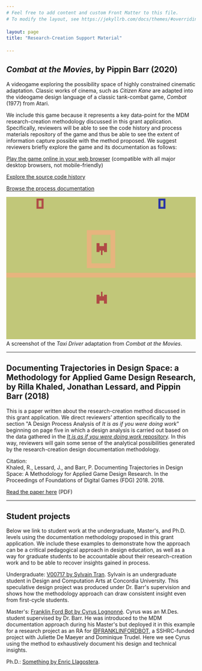 ```yaml
---
# Feel free to add content and custom Front Matter to this file.
# To modify the layout, see https://jekyllrb.com/docs/themes/#overriding-theme-defaults

layout: page
title: "Research-Creation Support Material"

---
```


## *Combat at the Movies*, by Pippin Barr (2020)

A videogame exploring the possibility space of highly constrained cinematic adaptation. Classic works of cinema, such as *Citizen Kane* are adapted into the videogame design language of a classic tank-combat game, *Combat* (1977) from Atari.

We include this game because it represents a key data-point for the MDM research-creation methodology discussed in this grant application. Specifically, reviewers will be able to see the code history and process materials repository of the game and thus be able to see the extent of information capture possible with the method proposed. We suggest reviewers briefly explore the game and its documentation as follows:

[Play the game online in your web browser](https://pippinbarr.github.io/combat-at-the-movies/) (compatible with all major desktop browsers, not mobile-friendly)

[Explore the source code history](https://github.com/pippinbarr/combat-at-the-movies/commits/master)

[Browse the process documentation](https://pippinbarr.github.io/combat-at-the-movies/process/)

![](assets/images/taxi-driver.png)  
A screenshot of the *Taxi Driver* adaptation from *Combat at the Movies*.


---

## Documenting Trajectories in Design Space: a Methodology for Applied Game Design Research, by Rilla Khaled, Jonathan Lessard, and Pippin Barr (2018)

This is a paper written about the research-creation method discussed in this grant application. We direct reviewers’ attention specifically to the section "A Design Process Analysis of *It is as if you were doing work*" beginning on page five in which a design analysis is carried out based on the data gathered in the [*It is as if you were doing work* repository](https://github.com/pippinbarr/itisasifyouweredoingwork). In this way, reviewers will gain some sense of the analytical possibilities generated by the research-creation design documentation methodology.

Citation:  
Khaled, R., Lessard, J., and Barr, P. Documenting Trajectories in Design Space: A Methodology for Applied Game Design Research. In the Proceedings of Foundations of Digital Games (FDG) 2018. 2018.

[Read the paper here](assets/pdfs/fdg-2018-documenting-trajectories-in-design-space.pdf) (PDF)

---

## Student projects

Below we link to student work at the undergraduate, Master's, and Ph.D. levels using the documentation methodology proposed in this grant application. We include these examples to demonstrate how the approach can be a critical pedagogical approach in design education, as well as a way for graduate students to be accountable about their research-creation work and to be able to recover insights gained in process.

Undergraduate: [V00717 by Sylvain Tran](https://github.com/SylvainTran/V00717). Sylvain is an undergraduate student in Design and Computation Arts at Concordia University. This speculative design project was produced under Dr. Barr's supervision and shows how the methodology approach can draw consistent insight even from first-cycle students.

Master's: [Franklin Ford Bot by Cyrus Lognonné](https://github.com/cyruslk/franklin-ford-bot/blob/master/logs.md). Cyrus was an M.Des. student supervised by Dr. Barr. He was introduced to the MDM documentation approach during his Master's but deployed it in this example for a research project as an RA for [@FRANKLINFORDBOT](https://www.franklinford.org/#about), a SSHRC-funded project with Juliette De Maeyer and Dominique Trudel. Here we see Cyrus using the method to exhaustively document his design and technical insights.

Ph.D.: [Something by Enric Llagostera](#). 
